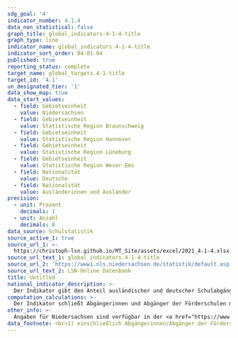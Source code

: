 ```yaml
---
sdg_goal: '4'
indicator_number: 4.1.4
data_non_statistical: false
graph_title: global_indicators.4-1-4-title
graph_type: line
indicator_name: global_indicators.4-1-4-title
indicator_sort_order: 04-01-04
published: true
reporting_status: complete
target_name: global_targets.4-1-title
target_id: '4.1'
un_designated_tier: '1'
data_show_map: true
data_start_values:
  - field: Gebietseinheit
    value: Niedersachsen
  - field: Gebietseinheit
    value: Statistische Region Braunschweig
  - field: Gebietseinheit
    value: Statistische Region Hannover
  - field: Gebietseinheit
    value: Statistische Region Lüneburg
  - field: Gebietseinheit
    value: Statistische Region Weser-Ems
  - field: Nationalität
    value: Deutsche
  - field: Nationalität
    value: Ausländerinnen und Ausländer
precision:
  - unit: Prozent
    decimals: 1
  - unit: Anzahl
    decimals: 0
data_source: Schulstatistik
source_active_1: true
source_url_1: >-
  https://christoph-lsn.github.io/MT_Site/assets/excel/2021_4-1-4.xlsx
source_url_text_1: global_indicators.4-1-4-title
source_url_2: 'https://www1.nls.niedersachsen.de/statistik/default.asp'
source_url_text_2: LSN-Online Datenbank
title: Untitled
national_indicator_description: >-
  Der Indikator gibt den Anteil ausländischer und deutscher Schulabgängerinnen und Schulabgänger ohne Hauptschulabschluss an allen Schulabgängerinnen und Schulabgängern eines Jahrgangs der betreffenden Bevölkerungsgruppe an allgemein bildenden Schulen wieder. Er kann Aussagen über die strukturelle Teilhabe und die Chancengleichheit im Bildungssystem machen. Die Über- bzw. Unterrepräsentation von ausländischen Schulabgängerinnen und Schulabgängern zeigt an, ob diese vergleichbare Bildungschancen wie deutsche Schulabgängerinnen und Schulabgänger haben. Potenziell haben Schülerinnen und Schüler, die ohne Hauptschulabschluss eine Schule verlassen, die schlechtesten Chancen sowohl für eine gleichberechtigte gesellschaftliche Teilhabe als auch für Erfolge auf dem Arbeitsmarkt.
computation_calculations: >-
  Der Indikator schließt Abgängerinnen und Abgänger der Förderschulen mit ein, die dort keinen Hauptschulabschluss erworben haben.
other_info: >-
  Angaben für Niedersachsen sind verfügbar in der <a href="https://www-genesis.destatis.de/" target="_blank">GENESIS-Online Datenbank</a> (Statistische Erhebung > 300 Allgemein bildende Schulen).
data_footnote: <br>1) einschließlich Abgängerinnen/Abgänger der Förderschulen
---
```

